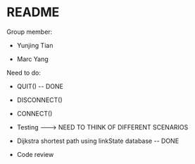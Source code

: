 # README #

Group member: 

- Yunjing Tian 

- Marc Yang


Need to do:
 
* QUIT() -- DONE 
* DISCONNECT() 
* CONNECT() 

* Testing ---> NEED TO THINK OF DIFFERENT SCENARIOS


* Dijkstra shortest path using linkState database -- DONE
* Code review